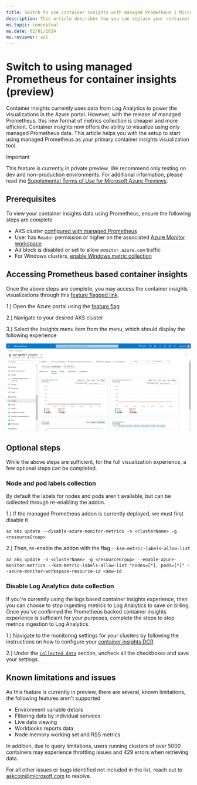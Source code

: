 ```yaml
---
title: Switch to use container insights with managed Prometheus | Microsoft Docs
description: This article describes how you can replace your container insights visualizations to use Prometheus metrics
ms.topic: conceptual
ms.date: 02/01/2024
ms.reviewer: aul
---
```


# Switch to using managed Prometheus for container insights (preview)

Container insights currently uses data from Log Analytics to power the visualizations in the Azure portal. However, with the release of managed Prometheus, this new format of metrics collection is cheaper and more efficient. Container insights now offers the ability to visualize using only managed Prometheus data. This article helps you with the setup to start using managed Prometheus as your primary container insights visualization tool.

> [!IMPORTANT]
> This feature is currently in private preview. We recommend only testing on dev and non-production environments. For additional information, please read the [Supplemental Terms of Use for Microsoft Azure Previews](https://azure.microsoft.com/support/legal/preview-supplemental-terms).

## Prerequisites

To view your container insights data using Prometheus, ensure the following steps are complete

* AKS cluster [configured with managed Prometheus](./kubernetes-monitoring-enable.md#enable-prometheus-and-grafana)
* User has `Reader` permission or higher on the associated [Azure Monitor workspace](../essentials/azure-monitor-workspace-overview.md)
* Ad block is disabled or set to allow `monitor.azure.com` traffic
* For Windows clusters, [enable Windows metric collection](./kubernetes-monitoring-enable.md#enable-windows-metrics-collection-preview)


## Accessing Prometheus based container insights

Once the above steps are complete, you may access the container insights visualizations through this [feature flagged link](https://aka.ms/civ2).

1.) Open the Azure portal using the [feature flag](https://aka.ms/civ2)

2.) Navigate to your desired AKS cluster

3.) Select the Insights menu item from the menu, which should display the following experience

![Screenshot of AKS cluster with Prometheus based container insights.](media/container-insights-experience-v2/container-insights-prometheus-based.png)

## Optional steps

While the above steps are sufficient, for the full visualization experience, a few optional steps can be completed.

### Node and pod labels collection 

By default the labels for nodes and pods aren't available, but can be collected through re-enabling the addon.

1.) If the managed Prometheus addon is currently deployed, we must first disable it

```azurecli
az aks update --disable-azure-monitor-metrics -n <clusterName> -g <resourceGroup>
```

2.) Then, re-enable the addon with the flag `--ksm-metric-labels-allow-list`
    
```azurecli
az aks update -n <clusterName> -g <resourceGroup> --enable-azure-monitor-metrics --ksm-metric-labels-allow-list "nodes=[*], pods=[*]" --azure-monitor-workspace-resource-id <amw-id
```

### Disable Log Analytics data collection

If you're currently using the logs based container insights experience, then you can choose to stop ingesting metrics to Log Analytics to save on billing. Once you've confirmed the Prometheus backed container insights experience is sufficient for your purposes, complete the steps to stop metrics ingestion to Log Analytics.

1.) Navigate to the monitoring settings for your clusters by following the instructions on how to configure your [container insights DCR](./container-insights-data-collection-dcr.md#configure-data-collection)

2.) Under the [`Collected data`](./container-insights-data-collection-dcr.md#collected-data) section, uncheck all the checkboxes and save your settings.

## Known limitations and issues

As this feature is currently in preview, there are several, known limitations, the following features aren't supported

* Environment variable details
* Filtering data by individual services
* Live data viewing
* Workbooks reports data
* Node memory working set and RSS metrics

In addition, due to query limitations, users running clusters of over 5000 containers may experience throttling issues and 429 errors when retrieving data.

For all other issues or bugs identified not included in the list, reach out to askcoin@microsoft.com to resolve.
